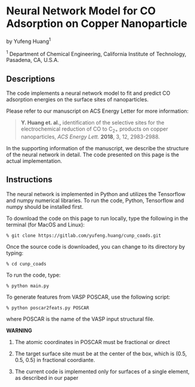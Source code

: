 # Neural Network Model for CO Adsorption on Copper Nanoparticle
by Yufeng Huang<sup>1</sup> 

<sup>1</sup> Department of Chemical Engineering, California Institute of Technology, Pasadena, CA, U.S.A.

## Descriptions
The code implements a neural network model to fit and predict CO adsorption energies on the surface sites of nanoparticles. 

Please refer to our manuscript on ACS Energy Letter for more information:  

>**Y. Huang et. al.,** identification of the selective sites for the electrochemical reduction of CO to C<sub>2+</sub> products on copper nanoparticles, *ACS Energy Lett.* **2018**,  3, 12, 2983-2988.


In the supporting information of the manuscript, we describe the structure of the neural network in detail. The code presented on this page is the actual implementation.  

## Instructions

The neural network is implemented in Python and utilizes the Tensorflow and numpy numerical libraries. To run the code, Python, Tensorflow and numpy should be installed first. 

To download the code on this page to run locally, type the following in the terminal (for MacOS and Linux):

```
% git clone https://gitlab.com/yufeng.huang/cunp_coads.git
```

Once the source code is downloaded, you can change to its directory by typing:

```
% cd cunp_coads
```

To run the code, type:
```
% python main.py
```

To generate features from VASP POSCAR, use the following script:
```
% python poscar2feats.py POSCAR
```

where POSCAR is the name of the VASP input structural file. 

**WARNING**

1. The atomic coordinates in POSCAR must be fractional or direct

2. The target surface site must be at the center of the box, which is (0.5, 0.5, 0.5) in fractional coordiante. 

3. The current code is implemented only for surfaces of a single element, as described in our paper